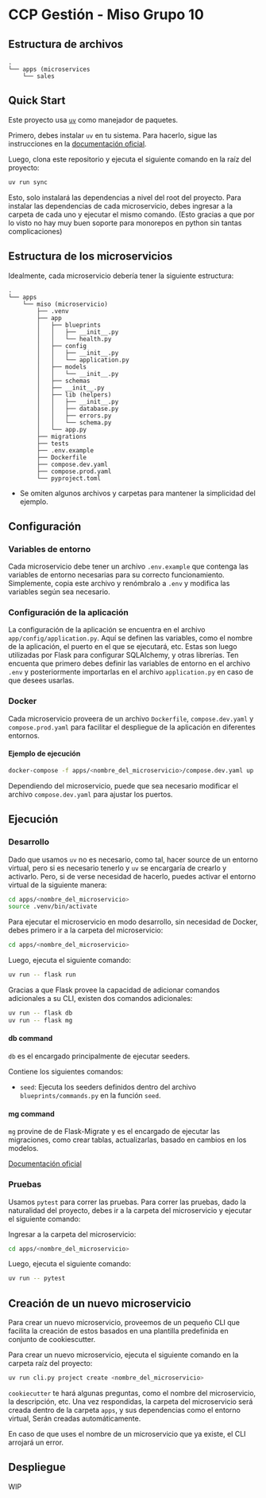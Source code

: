 # CCP Gestión - Miso Grupo 10

## Estructura de archivos

```
.
└── apps (microservices
    └── sales
```

## Quick Start

Este proyecto usa [`uv`](https://docs.astral.sh/uv/) como manejador de paquetes.

Primero, debes instalar `uv` en tu sistema. Para hacerlo, sigue las instrucciones en
la [documentación oficial](https://docs.astral.sh/uv/getting-started/installation).

Luego, clona este repositorio y ejecuta el siguiente comando en la raíz del proyecto:

```bash
uv run sync
```

Esto, solo instalará las dependencias a nivel del root del proyecto. Para instalar las dependencias de cada
microservicio, debes ingresar a la carpeta de cada uno y ejecutar el mismo comando. (Esto gracias a que por lo visto
no hay muy buen soporte para monorepos en python sin tantas complicaciones)

## Estructura de los microservicios

Idealmente, cada microservicio debería tener la siguiente estructura:

```
.
└── apps
    └── miso (microservicio)
        ├── .venv
        ├── app
        │   ├── blueprints
        │   │   ├── __init__.py
        │   │   └── health.py
        │   ├── config
        │   │   ├── __init__.py
        │   │   └── application.py
        │   ├── models
        │   │   └── __init__.py
        │   ├── schemas
        │   ├── __init__.py
        │   ├── lib (helpers)
        │   │   ├── __init__.py
        │   │   ├── database.py
        │   │   ├── errors.py
        │   │   └── schema.py
        │   └── app.py
        ├── migrations
        ├── tests
        ├── .env.example
        ├── Dockerfile
        ├── compose.dev.yaml
        ├── compose.prod.yaml
        └── pyproject.toml
```

* Se omiten algunos archivos y carpetas para mantener la simplicidad del ejemplo.

## Configuración

### Variables de entorno

Cada microservicio debe tener un archivo `.env.example` que contenga las variables de entorno necesarias para su
correcto funcionamiento. Simplemente, copia este archivo y renómbralo a `.env` y modifica las variables según sea
necesario.

### Configuración de la aplicación

La configuración de la aplicación se encuentra en el archivo `app/config/application.py`. Aquí se definen las variables,
como el nombre de la aplicación, el puerto en el que se ejecutará, etc. Estas son luego utilizadas por Flask para
configurar SQLAlchemy, y otras librerías. Ten encuenta que primero debes definir las variables de entorno en el archivo
`.env` y posteriormente importarlas en el archivo `application.py` en caso de que desees usarlas.

### Docker

Cada microservicio proveera de un archivo `Dockerfile`, `compose.dev.yaml` y `compose.prod.yaml` para facilitar el
despliegue de la aplicación en diferentes entornos.

#### Ejemplo de ejecución

```bash
docker-compose -f apps/<nombre_del_microservicio>/compose.dev.yaml up
```

Dependiendo del microservicio, puede que sea necesario modificar el archivo `compose.dev.yaml` para ajustar los puertos.

## Ejecución

### Desarrollo

Dado que usamos `uv` no es necesario, como tal, hacer source de un entorno virtual, pero si es necesario tenerlo y `uv`
se encargaría de crearlo y activarlo. Pero, si de verse necesidad de hacerlo, puedes activar el entorno virtual de la
siguiente manera:

```bash
cd apps/<nombre_del_microservicio>
source .venv/bin/activate
```             

Para ejecutar el microservicio en modo desarrollo, sin necesidad de Docker, debes primero ir a la carpeta del
microservicio:

```bash
cd apps/<nombre_del_microservicio>
```

Luego, ejecuta el siguiente comando:

```bash
uv run -- flask run
```

Gracias a que Flask provee la capacidad de adicionar comandos adicionales a su CLI, existen dos comandos adicionales:

```bash
uv run -- flask db
uv run -- flask mg
```

#### db command

`db` es el encargado principalmente de ejecutar seeders.

Contiene los siguientes comandos:

- `seed`: Ejecuta los seeders definidos dentro del archivo `blueprints/commands.py` en la función `seed`.

#### mg command

`mg` provine de de Flask-Migrate y es el encargado de ejecutar las migraciones, como crear tablas, actualizarlas, basado
en cambios en los modelos.

[Documentación oficial](https://flask-migrate.readthedocs.io/en/latest/)


### Pruebas
Usamos `pytest` para correr las pruebas. Para correr las pruebas, dado la naturalidad del proyecto, debes ir a la
carpeta del microservicio y ejecutar el siguiente comando:

Ingresar a la carpeta del microservicio:
```bash
cd apps/<nombre_del_microservicio>
```

Luego, ejecuta el siguiente comando:
```bash
uv run -- pytest
```

## Creación de un nuevo microservicio

Para crear un nuevo microservicio, proveemos de un pequeño CLI que facilita la creación de estos basados en una
plantilla
predefinida en conjunto de cookiescutter.

Para crear un nuevo microservicio, ejecuta el siguiente comando en la carpeta raíz del proyecto:

```bash
uv run cli.py project create <nombre_del_microservicio>
```

`cookiecutter` te hará algunas preguntas, como el nombre del microservicio, la descripción, etc. Una vez respondidas,
la carpeta del microservicio será creada dentro de la carpeta `apps`, y sus dependencias como el entorno virtual,
Serán creadas automáticamente.

En caso de que uses el nombre de un microservicio que ya existe, el CLI arrojará un error.


## Despliegue

WIP
